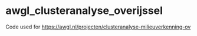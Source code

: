 # awgl_clusteranalyse_overijssel
Code used for https://awgl.nl/projecten/clusteranalyse-milieuverkenning-ov

